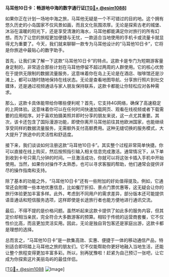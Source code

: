 **马耳他10日卡：畅游地中海的数字通行证[[TG💪+ @esim1088](https://t.me/s/esim1088)]**

如果你正在计划一场地中海之旅，马耳他无疑是一个不可错过的目的地。这个拥有悠久历史的小岛国家不仅风景如画，而且文化氛围浓厚。无论是探索古老的城堡、沐浴在温暖的阳光下，还是享受清澈的海水，马耳他都能满足你对旅行的所有幻想。而为了让您的旅程更加便捷与无忧，一款适合当地使用的手机卡或流量卡就显得尤为重要了。今天，我们就来聊聊一款专为马耳他设计的“马耳他10日卡”，它将是你旅途中最贴心的数字助手。

首先，让我们来了解一下这款“马耳他10日卡”的特点。这款卡是专门为短期游客量身定制的，非常适合那些计划在马耳他停留不超过两周的人群使用。它的核心优势在于提供无限制的数据流量服务，这意味着你在岛上无论是在酒店、咖啡馆还是沙滩上，都可以随时随地保持在线状态。无论是查看地图导航、分享旅行照片到社交媒体，还是通过视频通话与家人朋友保持联系，这款卡都能让你轻松应对各种需求。

那么，这款卡具体能带给你哪些便利呢？首先，它支持4G网络，确保了高速稳定的上网体验。这意味着你可以在任何时间快速加载网页、观看在线视频或者下载需要的应用程序。对于喜欢拍摄美照并即时分享的朋友来说，这一点尤其重要。其次，该卡还包含了国际漫游功能，即使你离开马耳他前往其他欧洲国家，也能继续享受同样的数据流量服务，无需额外支付高额费用。这种无缝切换的服务模式，大大提升了旅途中的灵活性和舒适度。

接下来，我们谈谈如何注册这款“马耳他10日卡”。其实整个过程非常简单快捷。你可以直接在线上购买，然后按照指引输入相关信息完成激活。通常情况下，从下单到收到卡号只需几分钟的时间。一旦激活成功，你就可以将这张卡插入手机中开始使用。当然，如果你对操作不太熟悉，也可以寻求客服的帮助，他们通常会提供详尽的操作指南和支持。

除了基本的功能之外，“马耳他10日卡”还有一些附加的好处值得提及。例如，它通常还会附赠一些本地优惠信息，比如餐厅折扣、景点门票优惠等，这无疑会让你的旅行体验更加丰富多样。此外，考虑到不同用户的需求差异，部分版本还可能提供语音通话和短信服务选项，这样即使是长途旅行者也能方便地进行通讯交流。

最后，不得不提的是价格问题。虽然听起来这款卡提供了如此多的服务内容，但其定价却相当亲民，完全符合大多数游客的预算。相较于传统的运营商套餐，它不仅性价比高，而且更加灵活实用。因此，无论是独自背包客还是家庭出游，这款卡都是理想的选择。

总而言之，“马耳他10日卡”是一款集高效、实惠、便捷于一体的移动通信产品，特别适合即将踏上马耳他之旅的朋友们。它不仅能帮助你更好地融入当地生活，还能让整个旅程变得更加丰富多彩。所以，别再犹豫啦！赶紧为自己预订一张吧，让它成为你探索这片美丽岛屿的最佳伴侣。

[[TG💪+ @esim1088](https://t.me/s/esim1088) ![Image](https://i.postimg.cc/4NQfJmqS/Snipaste-2025-05-13-00-14-12.png)]